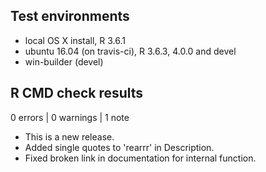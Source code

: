 ## Test environments
* local OS X install, R 3.6.1
* ubuntu 16.04 (on travis-ci), R 3.6.3, 4.0.0 and devel
* win-builder (devel)

## R CMD check results

0 errors | 0 warnings | 1 note

* This is a new release.
* Added single quotes to 'rearrr' in Description.
* Fixed broken link in documentation for internal function.
